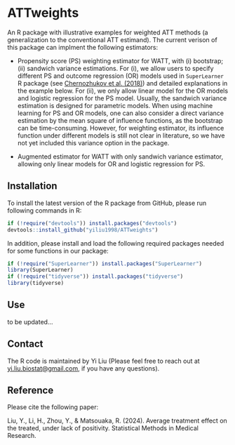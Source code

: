 # ATTweights
An R package with illustrative examples for weighted ATT methods (a generalization to the conventional ATT estimand). The current verison of this package can implment the following estimators: 

* Propensity score (PS) weighting estimator for WATT, with (i) bootstrap; (ii) sandwich variance estimations. For (i), we allow users to specify different PS and outcome regression (OR) models used in `SuperLearner` R package (see <a href="https://academic.oup.com/ectj/article/21/1/C1/5056401">Chernozhukov et al. (2018)</a>) and detailed explanations in the example below. For (ii), we only allow linear model for the OR models and logistic regression for the PS model. Usually, the sandwich variance estimation is designed for parametric models. When using machine learning for PS and OR models, one can also consider a direct variance estimation by the mean square of influence functions, as the bootstrap can be time-consuming. However, for weighting estimator, its influence function under different models is still not clear in literature, so we have not yet included this variance option in the package. 

* Augmented estimator for WATT with only sandwich variance estimator, allowing only linear models for OR and logistic regression for PS. 

## Installation
To install the latest version of the R package from GitHub, please run following commands in R:

```r
if (!require("devtools")) install.packages("devtools")
devtools::install_github("yiliu1998/ATTweights")
```

In addition, please install and load the following required packages needed for some functions in our package:

```r
if (!require("SuperLearner")) install.packages("SuperLearner")
library(SuperLearner)
if (!require("tidyverse")) install.packages("tidyverse")
library(tidyverse)
```

## Use

to be updated...

## Contact 
The R code is maintained by Yi Liu (Please feel free to reach out at  yi.liu.biostat@gmail.com, if you have any questions). 

## Reference
Please cite the following paper:

Liu, Y., Li, H., Zhou, Y., & Matsouaka, R. (2024). Average treatment effect on the treated, under lack of positivity. Statistical Methods in Medical Research. 

